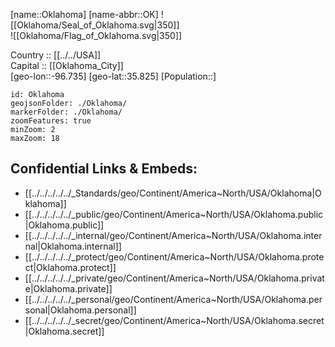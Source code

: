 ﻿---
location: [35.825,-96.735] 
type: State
tags:
- geo/State


SpocWebEntityId: 36062
isDeleted: false
confidential: public

---
[name::Oklahoma] 
[name-abbr::OK] 
![[Oklahoma/Seal_of_Oklahoma.svg|350]]  
![[Oklahoma/Flag_of_Oklahoma.svg|350]]  


Country :: [[../../USA]]  
Capital :: [[Oklahoma_City]]  
[geo-lon::-96.735] 
[geo-lat::35.825] 
[Population::] 



```leaflet
id: Oklahoma
geojsonFolder: ./Oklahoma/
markerFolder: ./Oklahoma/
zoomFeatures: true 
minZoom: 2 
maxZoom: 18
```


## Confidential Links & Embeds: 
- [[../../../../../_Standards/geo/Continent/America~North/USA/Oklahoma|Oklahoma]] 
- [[../../../../../_public/geo/Continent/America~North/USA/Oklahoma.public|Oklahoma.public]] 
- [[../../../../../_internal/geo/Continent/America~North/USA/Oklahoma.internal|Oklahoma.internal]] 
- [[../../../../../_protect/geo/Continent/America~North/USA/Oklahoma.protect|Oklahoma.protect]] 
- [[../../../../../_private/geo/Continent/America~North/USA/Oklahoma.private|Oklahoma.private]] 
- [[../../../../../_personal/geo/Continent/America~North/USA/Oklahoma.personal|Oklahoma.personal]] 
- [[../../../../../_secret/geo/Continent/America~North/USA/Oklahoma.secret|Oklahoma.secret]] 
